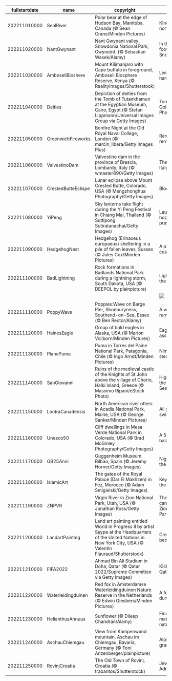 |fullstartdate|name|copyright|title|image|
|--|--|--|--|--|
202211010000|SealRiver|Polar bear at the edge of Hudson Bay, Manitoba, Canada (© Sean Crane/Minden Pictures)|Kings of the north|![](/en-GB/2022/11/202211010000SealRiver.jpg)|
202211020000|NantGwynant|Nant Gwynant valley, Snowdonia National Park, Gwynedd. (© Sebastian Wasek/Alamy)|In the foothills of Snowdon|![](/en-GB/2022/11/202211020000NantGwynant.jpg)|
202211030000|AmboseliBioshere|Mount Kilimanjaro with Cape buffalo in foreground, Amboseli Biosphere Reserve, Kenya (© RealityImages/Shutterstock)|Living in harmony|![](/en-GB/2022/11/202211030000AmboseliBioshere.jpg)|
202211040000|Deities|Depiction of deities from the Tomb of Tutankhamun at the Egyptian Museum, Cairo, Egypt (© Stefan Lippmann/Universal Images Group via Getty Images)|Tomb of the Golden Pharaoh|![](/en-GB/2022/11/202211040000Deities.jpg)|
202211050000|GreenwichFireworks|Bonfire Night at the Old Royal Naval College, London (© marcin_libera/Getty Images Plus)|Remember, remember…|![](/en-GB/2022/11/202211050000GreenwichFireworks.jpg)|
202211060000|ValvestinoDam|Valvestino dam in the province of Brescia, Lombardy, Italy (© wmaster890/Getty Images)|The fjords of Italy|![](/en-GB/2022/11/202211060000ValvestinoDam.jpg)|
202211070000|CrestedButteEclispe|Lunar eclipse above Mount Crested Butte, Colorado, USA (© Mengzhonghua Photography/Getty Images)|Blood moon|![](/en-GB/2022/11/202211070000CrestedButteEclispe.jpg)|
202211080000|YiPeng|Sky lanterns take flight during the Yi Peng Festival in Chiang Mai, Thailand (© Suttipong Sutiratanachai/Getty Images)|Launching hopes and prayers|![](/en-GB/2022/11/202211080000YiPeng.jpg)|
202211090000|HedgehogNest|Hedgehog (Erinaceus europaeus) sheltering in a pile of fallen leaves, Sussex (© Jules Cox/Minden Pictures)|A prickly customer|![](/en-GB/2022/11/202211090000HedgehogNest.jpg)|
202211100000|BadLightning|Rock formations in Badlands National Park during a lightning storm, South Dakota, USA (© DEEPOL by plainpicture)|Lighting up the Badlands|![](/en-GB/2022/11/202211100000BadLightning.jpg)|
||||![](/en-GB/2022/11/.jpg)|
202211110000|PoppyWave|Poppies:Wave on Barge Pier, Shoeburyness, Southend-on-Sea, Essex (© Ben Rector/Alamy)|A wave of remembrance|![](/en-GB/2022/11/202211110000PoppyWave.jpg)|
202211120000|HainesEagle|Group of bald eagles in Alaska, USA (© Marion Vollborn/Minden Pictures)|Eagles assemble!|![](/en-GB/2022/11/202211120000HainesEagle.jpg)|
202211130000|PianePuma|Puma in Torres del Paine National Park, Patagonia, Chile (© Ingo Arndt/Minden Pictures)|Nimble and stealthy|![](/en-GB/2022/11/202211130000PianePuma.jpg)|
202211140000|SanGiovanni|Ruins of the medieval castle of the Knights of St John above the village of Chorio, Halki Island, Greece (© Massimo Ripani/eStock Photo)|High above the Aegean Sea|![](/en-GB/2022/11/202211140000SanGiovanni.jpg)|
202211150000|LontraCanadensis|North American river otters in Acadia National Park, Maine, USA (© George Sanker/Minden Pictures)|All going swimmingly|![](/en-GB/2022/11/202211150000LontraCanadensis.jpg)|
202211160000|Unesco50|Cliff dwellings in Mesa Verde National Park in Colorado, USA (© Brad McGinley Photography/Getty Images)|A 50-year balancing act|![](/en-GB/2022/11/202211160000Unesco50.jpg)|
202211170000|GB25Anni|Guggenheim Museum Bilbao, Spain (© Jeremy Horner/Getty Images)|Night outside the museum|![](/en-GB/2022/11/202211170000GB25Anni.jpg)|
202211180000|IslamicArt|The gates of the Royal Palace (Dar El Makhzen) in Fez, Morocco (© Adam Smigielski/Getty Images)|Keyholes to the kingdom|![](/en-GB/2022/11/202211180000IslamicArt.jpg)|
202211190000|ZNPVR|Virgin River in Zion National Park, Utah, USA (© Jonathan Ross/Getty Images)|The cliffs and canyons of Zion National Park|![](/en-GB/2022/11/202211190000ZNPVR.jpg)|
202211200000|LandartPainting|Land art painting entitled World in Progress II by artist Saype at the Headquarters of the United Nations in New York City, USA (© Valentin Flauraud/Shutterstock)|Creating a better world|![](/en-GB/2022/11/202211200000LandartPainting.jpg)|
202211210000|FIFA2022|Ahmad Bin Ali Stadium in Doha, Qatar (© Qatar 2022/Supreme Committee via Getty Images)|Kick-off in Qatar|![](/en-GB/2022/11/202211210000FIFA2022.jpg)|
202211220000|Waterleidingduinen|Red fox in Amsterdamse Waterleidingduinen Nature Reserve in the Netherlands (© Edwin Giesbers/Minden Pictures)|A fox in the dunes|![](/en-GB/2022/11/202211220000Waterleidingduinen.jpg)|
202211230000|HelianthusAnnuus|Sunflower (© Dileep Chandran/Alamy)|Finding maths in nature|![](/en-GB/2022/11/202211230000HelianthusAnnuus.jpg)|
202211240000|AschauChiemgau|View from Kampenwand mountain, Aschau im Chiemgau, Bavaria, Germany (© Toni Anzenberger/plainpicture)|Alpine grandeur|![](/en-GB/2022/11/202211240000AschauChiemgau.jpg)|
202211250000|RovinjCroatia|The Old Town of Rovinj, Croatia (© trabantos/Shutterstock)|Jewel of the Adriatic|![](/en-GB/2022/11/202211250000RovinjCroatia.jpg)|
